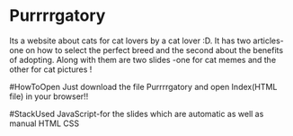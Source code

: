 # Purrrrgatory
Its a website about cats for cat lovers by a cat lover :D. It has two articles- one on how to select the perfect breed and the second about the benefits of adopting. Along with them are two slides -one for cat memes and the other for cat pictures !

#HowToOpen
Just download the file Purrrrgatory and open Index(HTML file) in your browser!!

#StackUsed
JavaScript-for the slides which are automatic as well as manual
HTML
CSS
